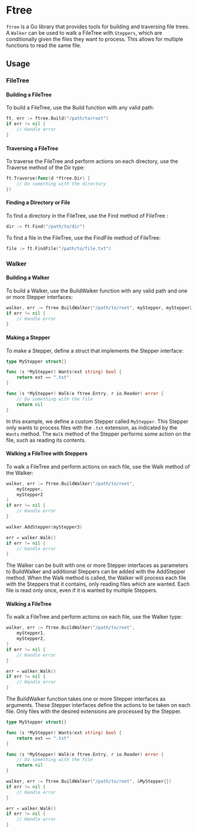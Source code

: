 # Ftree
`ftree` is a Go library that provides tools for building and traversing file trees. A `Walker` can be used to walk a FileTree with `Steppers`, which are conditionally given the files they want to process. This allows for multiple functions to read the same file.

## Usage
### FileTree
#### Building a FileTree
To build a FileTree, use the Build function with any valid path:

```go
ft, err := ftree.Build("/path/to/root")
if err != nil {
    // Handle error
}
```
####  Traversing a FileTree
To traverse the FileTree and perform actions on each directory, use the Traverse method of the Dir type:

```go
ft.Traverse(func(d *ftree.Dir) {
    // Do something with the directory
})
```
#### Finding a Directory or File
To find a directory in the FileTree, use the Find method of FileTree :

```go
dir := ft.Find("/path/to/dir")
```
To find a file in the FileTree, use the FindFile method of FileTree:

```go
file := ft.FindFile("/path/to/file.txt")
```



### Walker
#### Building a Walker
To build a Walker, use the BuildWalker function with any valid path and one or more Stepper interfaces:

```go
walker, err := ftree.BuildWalker("/path/to/root", myStepper, myStepper2)
if err != nil {
	// Handle error
}
```


#### Making a Stepper
To make a Stepper, define a struct that implements the Stepper interface:

```go
type MyStepper struct{}

func (s *MyStepper) Wants(ext string) bool {
    return ext == ".txt"
}

func (s *MyStepper) Walk(e ftree.Entry, r io.Reader) error {
    // Do something with the file
    return nil
}
```

In this example, we define a custom Stepper called `MyStepper`. This Stepper only wants to process files with the `.txt` extension, as indicated by the `Wants` method. The `Walk` method of the Stepper performs some action on the file, such as reading its contents.

#### Walking a FileTree with Steppers
To walk a FileTree and perform actions on each file, use the Walk method of the Walker:

```go
walker, err := ftree.BuildWalker("/path/to/root",
	myStepper,
	myStepper2
)
if err != nil {
    // Handle error
}

walker.AddStepper(myStepper3)

err = walker.Walk()
if err != nil {
    // Handle error
}
```

The Walker can be built with one or more Stepper interfaces as parameters to BuildWalker and additional Steppers can be added with the AddStepper method. When the Walk method is called, the Walker will process each file with the Steppers that it contains, only reading files which are wanted. Each file is read only once, even if it is wanted by multiple Steppers.


#### Walking a FileTree
To walk a FileTree and perform actions on each file, use the Walker type:
```go
walker, err := ftree.BuildWalker("/path/to/root",
	myStepper1,
	myStepper2,
)
if err != nil {
    // Handle error
}

err = walker.Walk()
if err != nil {
    // Handle error
}
```

The BuildWalker function takes one or more Stepper interfaces as arguments. These Stepper interfaces define the actions to be taken on each file. Only files with the desired extensions are processed by the Stepper.

```go
type MyStepper struct{}

func (s *MyStepper) Wants(ext string) bool {
    return ext == ".txt"
}

func (s *MyStepper) Walk(e ftree.Entry, r io.Reader) error {
    // Do something with the file
    return nil
}

walker, err := ftree.BuildWalker("/path/to/root", &MyStepper{})
if err != nil {
    // Handle error
}

err = walker.Walk()
if err != nil {
    // Handle error
}
```
